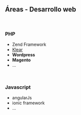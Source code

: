 ## Áreas - Desarrollo web ##
&nbsp;
&nbsp;
### PHP <!-- .element: class="fragment" data-fragment-index="1" -->

- Zend Framework <!-- .element: class="fragment" data-fragment-index="1" -->
- <a class="fragment" data-fragment-index="1" href="https://github.com/irontec/klear-tutorial">Klear</a>
- **Wordpress** <!-- .element: class="fragment" data-fragment-index="1" -->
- **Magento** <!-- .element: class="fragment" data-fragment-index="1" -->
- ... <!-- .element: class="fragment" data-fragment-index="1" -->

&nbsp;
&nbsp;
### Javascript <!-- .element: class="fragment" data-fragment-index="2" -->

- angularJs<!-- .element: class="fragment" data-fragment-index="2" -->
- ionic framework<!-- .element: class="fragment" data-fragment-index="2" -->
- ...<!-- .element: class="fragment" data-fragment-index="2" -->

